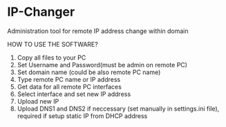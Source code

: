 # IP-Changer
Administration tool for remote IP address change within domain

HOW TO USE THE SOFTWARE?
1. Copy all files to your PC
2. Set Username and Password(must be admin on remote PC)
3. Set domain name (could be also remote PC name)
4. Type remote PC name or IP address
5. Get data for all remote PC interfaces
6. Select interface and set new IP address
7. Upload new IP
8. Upload DNS1 and DNS2 if neccessary (set manually in settings.ini file), required if setup static IP from DHCP address

